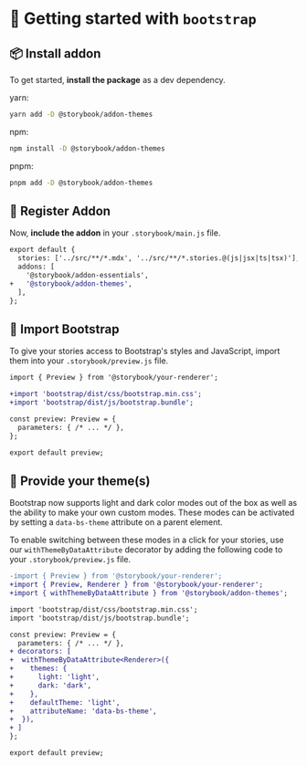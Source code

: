 # 🏁 Getting started with `bootstrap`

## 📦 Install addon

<!-- **NOTE:** As of Storybook 7.2, `@storybook/addon-themes` ships in `@storybook/addon-essentials`. If you're using Storybook >= 7.2, skip to ["Import Bootstrap"](#🥾-import-bootstrap). -->

To get started, **install the package** as a dev dependency.

yarn:

```zsh
yarn add -D @storybook/addon-themes
```

npm:

```zsh
npm install -D @storybook/addon-themes
```

pnpm:

```zsh
pnpm add -D @storybook/addon-themes
```

## 🧩 Register Addon

Now, **include the addon** in your `.storybook/main.js` file.

```diff
export default {
  stories: ['../src/**/*.mdx', '../src/**/*.stories.@(js|jsx|ts|tsx)'],
  addons: [
    '@storybook/addon-essentials',
+   '@storybook/addon-themes',
  ],
};
```

## 🥾 Import Bootstrap

To give your stories access to Bootstrap's styles and JavaScript, import them into your `.storybook/preview.js` file.

```diff
import { Preview } from '@storybook/your-renderer';

+import 'bootstrap/dist/css/bootstrap.min.css';
+import 'bootstrap/dist/js/bootstrap.bundle';

const preview: Preview = {
  parameters: { /* ... */ },
};

export default preview;
```

## 🎨 Provide your theme(s)

Bootstrap now supports light and dark color modes out of the box as well as the ability to make your own custom modes. These modes can be activated by setting a `data-bs-theme` attribute on a parent element.

To enable switching between these modes in a click for your stories, use our `withThemeByDataAttribute` decorator by adding the following code to your `.storybook/preview.js` file.

```diff
-import { Preview } from '@storybook/your-renderer';
+import { Preview, Renderer } from '@storybook/your-renderer';
+import { withThemeByDataAttribute } from '@storybook/addon-themes';

import 'bootstrap/dist/css/bootstrap.min.css';
import 'bootstrap/dist/js/bootstrap.bundle';

const preview: Preview = {
  parameters: { /* ... */ },
+ decorators: [
+  withThemeByDataAttribute<Renderer>({
+    themes: {
+      light: 'light',
+      dark: 'dark',
+    },
+    defaultTheme: 'light',
+    attributeName: 'data-bs-theme',
+  }),
+ ]
};

export default preview;
```
